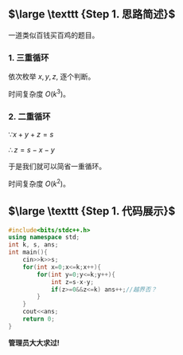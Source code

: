 ## $\large \texttt {Step 1. 思路简述}$

一道类似百钱买百鸡的题目。

### 1. 三重循环

依次枚举 $x,y,z$, 逐个判断。

时间复杂度 $O(k^3)$。

### 2. 二重循环

$\because x+y+z=s$

$\therefore z=s-x-y$

于是我们就可以简省一重循环。

时间复杂度 $O(k^2)$。

## $\large \texttt {Step 1. 代码展示}$

```cpp
#include<bits/stdc++.h>
using namespace std;
int k, s, ans;
int main(){
	cin>>k>>s;
	for(int x=0;x<=k;x++){
		for(int y=0;y<=k;y++){
		    int z=s-x-y;
			if(z>=0&&z<=k) ans++;//越界否？
		}
	}
	cout<<ans;
	return 0;
}
```

**管理员大大求过!**